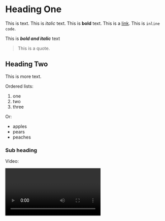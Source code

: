 # Heading One
This is text. This is *italic* text. This is **bold** text. This is a [link](https://clause.io). This is `inline code`.

This is ***bold and italic*** text

> This is a quote.
## Heading Two
This is more text.

Ordered lists:

1. one
1. two
1. three

Or:

* apples
* pears
* peaches

### Sub heading

Video:

<video/>

Another video:

<video src="https://www.youtube.com/embed/cmmq-JBMbbQ"/>

